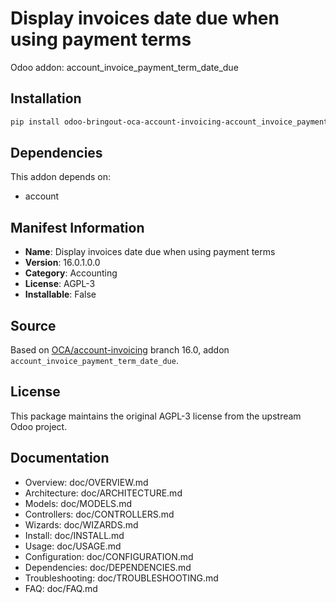 # Display invoices date due when using payment terms

Odoo addon: account_invoice_payment_term_date_due

## Installation

```bash
pip install odoo-bringout-oca-account-invoicing-account_invoice_payment_term_date_due
```

## Dependencies

This addon depends on:
- account

## Manifest Information

- **Name**: Display invoices date due when using payment terms
- **Version**: 16.0.1.0.0
- **Category**: Accounting
- **License**: AGPL-3
- **Installable**: False

## Source

Based on [OCA/account-invoicing](https://github.com/OCA/account-invoicing) branch 16.0, addon `account_invoice_payment_term_date_due`.

## License

This package maintains the original AGPL-3 license from the upstream Odoo project.

## Documentation

- Overview: doc/OVERVIEW.md
- Architecture: doc/ARCHITECTURE.md
- Models: doc/MODELS.md
- Controllers: doc/CONTROLLERS.md
- Wizards: doc/WIZARDS.md
- Install: doc/INSTALL.md
- Usage: doc/USAGE.md
- Configuration: doc/CONFIGURATION.md
- Dependencies: doc/DEPENDENCIES.md
- Troubleshooting: doc/TROUBLESHOOTING.md
- FAQ: doc/FAQ.md
